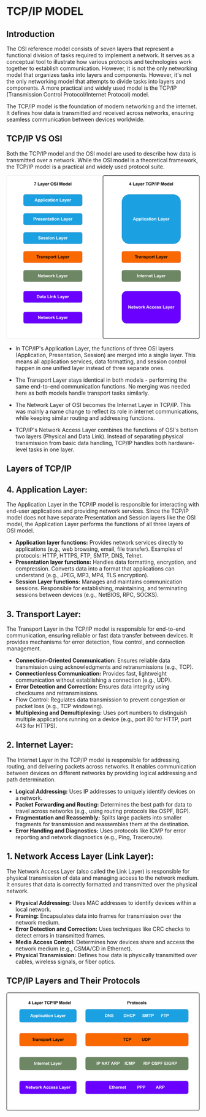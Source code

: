 # TCP/IP MODEL
## Introduction
The OSI reference model consists of seven layers that represent a functional division of tasks required to implement a network. It serves as a conceptual tool to illustrate how various protocols and technologies work together to establish communication. However, it is not the only networking model that organizes tasks into layers and components. However, it's not the
only networking model that attempts to divide tasks into layers and components. A more practical and widely used model is the TCP/IP (Transmission Control Protocol/Internet Protocol) model. 

The TCP/IP  model is the foundation of modern networking and the internet. It defines how data is transmitted and received across networks, ensuring seamless communication between devices worldwide.

## TCP/IP VS OSI
Both the TCP/IP model and the OSI model are used to describe how data is transmitted over a network. While the OSI model is a theoretical framework, the TCP/IP model is a practical and widely used protocol suite.

![](./SVGs/TCPIP-OSI.drawio.svg)

* In TCP/IP's Application Layer, the functions of three OSI layers (Application, Presentation, Session) are merged into a single layer. This means all application services, data formatting, and session control happen in one unified layer instead of three separate ones.

* The Transport Layer stays identical in both models - performing the same end-to-end communication functions. No merging was needed here as both models handle transport tasks similarly.

* The Network Layer of OSI becomes the Internet Layer in TCP/IP. This was mainly a name change to reflect its role in internet communications, while keeping similar routing and addressing functions.

* TCP/IP's Network Access Layer combines the functions of OSI's bottom two layers (Physical and Data Link). Instead of separating physical transmission from basic data handling, TCP/IP handles both hardware-level tasks in one layer.

## Layers of TCP/IP

## 4. Application Layer:
The Application Layer in the TCP/IP model is responsible for interacting with end-user applications and providing network services. Since the TCP/IP model does not have separate Presentation and Session layers like the OSI model, the Application Layer performs the functions of all three layers of OSI model.
* **Application layer functions:** Provides network services directly to applications (e.g., web browsing, email, file transfer). Examples of protocols: HTTP, HTTPS, FTP, SMTP, DNS, Telnet.
* **Presentation layer functions:** Handles data formatting, encryption, and compression. Converts data into a format that applications can understand (e.g., JPEG, MP3, MP4, TLS encryption).
* **Session Layer functions:** Manages and maintains communication sessions. Responsible for establishing, maintaining, and terminating sessions between devices (e.g., NetBIOS, RPC, SOCKS).

## 3. Transport Layer:
The Transport Layer in the TCP/IP model is responsible for end-to-end communication, ensuring reliable or fast data transfer between devices. It provides mechanisms for error detection, flow control, and connection management.
* **Connection-Oriented Communication:** Ensures reliable data transmission using acknowledgments and retransmissions (e.g., TCP).
* **Connectionless Communication:** Provides fast, lightweight communication without establishing a connection (e.g., UDP).
* **Error Detection and Correction:** Ensures data integrity using checksums and retransmissions.
* Flow Control: Regulates data transmission to prevent congestion or packet loss (e.g., TCP windowing).
* **Multiplexing and Demultiplexing:** Uses port numbers to distinguish multiple applications running on a device (e.g., port 80 for HTTP, port 443 for HTTPS).

## 2. Internet Layer:
The Internet Layer in the TCP/IP model is responsible for addressing, routing, and delivering packets across networks. It enables communication between devices on different networks by providing logical addressing and path determination.

* **Logical Addressing:** Uses IP addresses to uniquely identify devices on a network.
* **Packet Forwarding and Routing:** Determines the best path for data to travel across networks (e.g., using routing protocols like OSPF, BGP).
* **Fragmentation and Reassembly:** Splits large packets into smaller fragments for transmission and reassembles them at the destination.
* **Error Handling and Diagnostics:** Uses protocols like ICMP for error reporting and network diagnostics (e.g., Ping, Traceroute).

## 1. Network Access Layer (Link Layer):
The Network Access Layer (also called the Link Layer) is responsible for physical transmission of data and managing access to the network medium. It ensures that data is correctly formatted and transmitted over the physical network.
* **Physical Addressing:** Uses MAC addresses to identify devices within a local network.
* **Framing:** Encapsulates data into frames for transmission over the network medium.
* **Error Detection and Correction:** Uses techniques like CRC checks to detect errors in transmitted frames.
* **Media Access Control:** Determines how devices share and access the network medium (e.g., CSMA/CD in Ethernet).
* **Physical Transmission:** Defines how data is physically transmitted over cables, wireless signals, or fiber optics.

## TCP/IP Layers and Their Protocols
![](./SVGs/TCPIP-Protocols.drawio.svg)